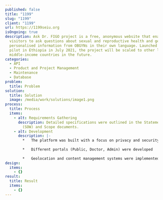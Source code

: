 ```yaml
---
published: false
title: "1199"
slug: "1199"
client: "1199"
url: https://1199seiu.org
isOngoing: true
description: Ask Dr. FIGO project is a free, anonymous website that enables
  visitors to ask questions about sexual and reproductive health and get
  personalised information from OBGYNs in their own language. Launched as a
  pilot in Ethiopia in July 2021, the project will be scaled to other lower- and
  middle-income countries in the future.
categories:
  - API
  - Product and Project Management
  - Maintenance
  - Database
problem:
  title: Problem
solution:
  title: Solution
  image: /media/work/solutions/image1.png
process:
  title: Process
  items:
    - alt: Requirements Gathering
      description: Detailed specifications were outlined in the Statement of Work
        (SOW) and Scope documents.
    - alt: Development
      description: |-
        *   The platform was built with a focus on privacy and security
            
        *   Different portals (Public, Doctor, Admin) were developed
            
        *   Geolocation and content management systems were implemented
design:
  items:
    - {}
result:
  title: Result
  items:
    - {}
---
```

